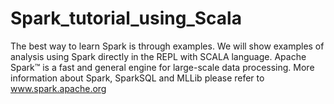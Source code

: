 # Spark_tutorial_using_Scala
The best way to learn Spark is through examples. We will show examples of analysis using Spark directly in the REPL with SCALA language.
Apache Spark™ is a fast and general engine for large-scale data processing.
More information about Spark, SparkSQL and MLLib please refer to www.spark.apache.org

